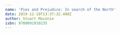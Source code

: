 ```yaml
---
name: 'Pies and Prejudice: In search of the North'
date: 2019-12-19T13:37:32.490Z
author: Stuart Maconie
isbn: 9780091910235
---
```


